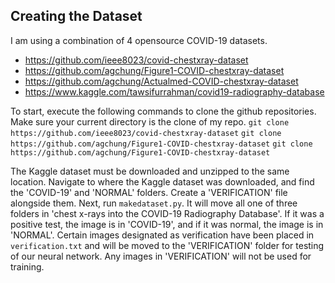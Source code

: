 ## Creating the Dataset

I am using a combination of 4 opensource COVID-19 datasets. 
* https://github.com/ieee8023/covid-chestxray-dataset
* https://github.com/agchung/Figure1-COVID-chestxray-dataset
* https://github.com/agchung/Actualmed-COVID-chestxray-dataset
* https://www.kaggle.com/tawsifurrahman/covid19-radiography-database

To start, execute the following commands to clone the github repositories. Make sure your current directory is the clone of my repo.
`git clone https://github.com/ieee8023/covid-chestxray-dataset`
`git clone https://github.com/agchung/Figure1-COVID-chestxray-dataset`
`git clone https://github.com/agchung/Figure1-COVID-chestxray-dataset`

The Kaggle dataset must be downloaded and unzipped to the same location. Navigate to where the Kaggle dataset was downloaded, and find the 'COVID-19' and 'NORMAL' folders. Create a 'VERIFICATION' file alongside them. 
Next, run `makedataset.py`. It will move all one of three folders in 'chest x-rays into the COVID-19 Radiography Database'. If it was a positive test, the image is in 'COVID-19', and if it was normal, the image is in 'NORMAL'. Certain images designated as verification have been placed in `verification.txt` and will be moved to the 'VERIFICATION' folder for testing of our neural network. Any images in 'VERIFICATION' will not be used for training. 

